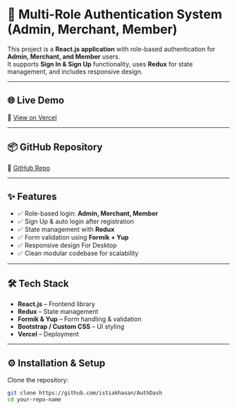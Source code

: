 # 🚀 Multi-Role Authentication System (Admin, Merchant, Member)

This project is a **React.js application** with role-based authentication for **Admin, Merchant, and Member** users.  
It supports **Sign In & Sign Up** functionality, uses **Redux** for state management, and includes responsive design.  

---

## 🌐 Live Demo
🔗 [View on Vercel](https://auth-dash-chi.vercel.app)

---

## 📦 GitHub Repository
🔗 [GitHub Repo](https://github.com/istiakhasan/AuthDash)

---

## ✨ Features
- ✅ Role-based login: **Admin, Merchant, Member**  
- ✅ Sign Up & auto login after registration  
- ✅ State management with **Redux**  
- ✅ Form validation using **Formik + Yup**  
- ✅ Responsive design For Desktop
- ✅ Clean modular codebase for scalability  

---

## 🛠️ Tech Stack
- **React.js** – Frontend library  
- **Redux** – State management  
- **Formik & Yup** – Form handling & validation  
- **Bootstrap / Custom CSS** – UI styling  
- **Vercel** – Deployment  

---

## ⚙️ Installation & Setup

Clone the repository:

```bash
git clone https://github.com/istiakhasan/AuthDash
cd your-repo-name
